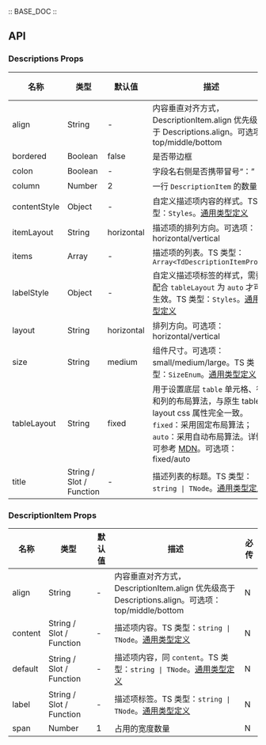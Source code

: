 :: BASE_DOC ::

## API

### Descriptions Props

名称 | 类型 | 默认值 | 描述 | 必传
-- | -- | -- | -- | --
align | String | - | 内容垂直对齐方式，DescriptionItem.align 优先级高于 Descriptions.align。可选项：top/middle/bottom | N
bordered | Boolean | false | 是否带边框 | N
colon | Boolean | - | 字段名右侧是否携带冒号“：” | N
column | Number | 2 | 一行 `DescriptionItem` 的数量 | N
contentStyle | Object | - | 自定义描述项内容的样式。TS 类型：`Styles`。[通用类型定义](https://github.com/Tencent/tdesign-vue-next/tree/develop/packages/components/common.ts) | N
itemLayout | String | horizontal | 描述项的排列方向。可选项：horizontal/vertical | N
items | Array | - | 描述项的列表。TS 类型：`Array<TdDescriptionItemProps>` | N
labelStyle | Object | - | 自定义描述项标签的样式，需要配合 `tableLayout` 为 `auto` 才可以生效。TS 类型：`Styles`。[通用类型定义](https://github.com/Tencent/tdesign-vue-next/tree/develop/packages/components/common.ts) | N
layout | String | horizontal | 排列方向。可选项：horizontal/vertical | N
size | String | medium | 组件尺寸。可选项：small/medium/large。TS 类型：`SizeEnum`。[通用类型定义](https://github.com/Tencent/tdesign-vue-next/tree/develop/packages/components/common.ts) | N
tableLayout | String | fixed | 用于设置底层 `table` 单元格、行和列的布局算法，与原生 table-layout css 属性完全一致。`fixed`：采用固定布局算法；`auto`：采用自动布局算法。详情可参考 [MDN](https://developer.mozilla.org/en-US/docs/Web/CSS/table-layout)。可选项：fixed/auto | N
title | String / Slot / Function | - | 描述列表的标题。TS 类型：`string \| TNode`。[通用类型定义](https://github.com/Tencent/tdesign-vue-next/tree/develop/packages/components/common.ts) | N


### DescriptionItem Props

名称 | 类型 | 默认值 | 描述 | 必传
-- | -- | -- | -- | --
align | String | - | 内容垂直对齐方式，DescriptionItem.align 优先级高于 Descriptions.align。可选项：top/middle/bottom | N
content | String / Slot / Function | - | 描述项内容。TS 类型：`string \| TNode`。[通用类型定义](https://github.com/Tencent/tdesign-vue-next/tree/develop/packages/components/common.ts) | N
default | String / Slot / Function | - | 描述项内容，同 `content`。TS 类型：`string \| TNode`。[通用类型定义](https://github.com/Tencent/tdesign-vue-next/tree/develop/packages/components/common.ts) | N
label | String / Slot / Function | - | 描述项标签。TS 类型：`string \| TNode`。[通用类型定义](https://github.com/Tencent/tdesign-vue-next/tree/develop/packages/components/common.ts) | N
span | Number | 1 | 占用的宽度数量 | N

